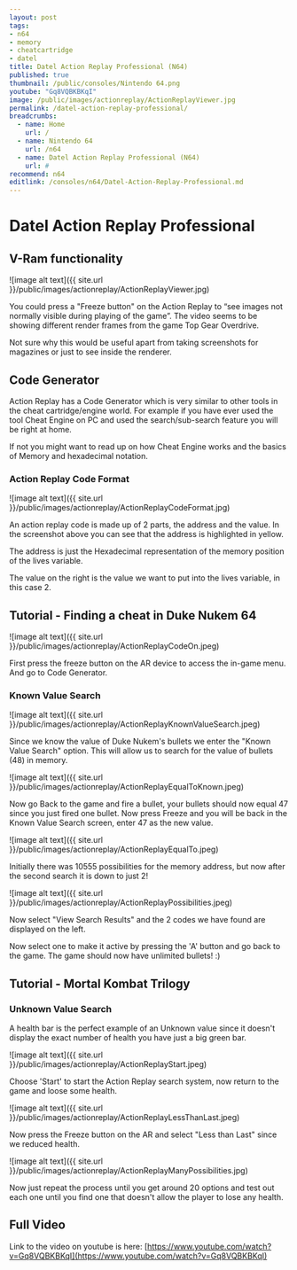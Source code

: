 ```yaml
---
layout: post
tags: 
- n64
- memory
- cheatcartridge
- datel
title: Datel Action Replay Professional (N64)
published: true
thumbnail: /public/consoles/Nintendo 64.png
youtube: "Gq8VQBKBKqI"
image: /public/images/actionreplay/ActionReplayViewer.jpg
permalink: /datel-action-replay-professional/
breadcrumbs:
  - name: Home
    url: /
  - name: Nintendo 64
    url: /n64
  - name: Datel Action Replay Professional (N64)
    url: #
recommend: n64
editlink: /consoles/n64/Datel-Action-Replay-Professional.md
---
```

# Datel Action Replay Professional

## V-Ram functionality

![image alt text]({{ site.url }}/public/images/actionreplay/ActionReplayViewer.jpg)

You could press a "Freeze button" on the Action Replay to “see images not normally visible during playing of the game”. The video seems to be showing different render frames from the game Top Gear Overdrive.

Not sure why this would be useful apart from taking screenshots for magazines or just to see inside the renderer.

## Code Generator 

Action Replay has a Code Generator which is very similar to other tools in the cheat cartridge/engine world. For example if you have ever used the tool Cheat Engine on PC and used the search/sub-search feature you will be right at home.

If not you might want to read up on how Cheat Engine works and the basics of Memory and hexadecimal notation.

### Action Replay Code Format

![image alt text]({{ site.url }}/public/images/actionreplay/ActionReplayCodeFormat.jpg)

An action replay code is made up of 2 parts, the address and the value. In the screenshot above you can see that the address is highlighted in yellow.

The address is just the Hexadecimal representation of the memory position of the lives variable.

The value on the right is the value we want to put into the lives variable, in this case 2.

## Tutorial - Finding a cheat in Duke Nukem 64

![image alt text]({{ site.url }}/public/images/actionreplay/ActionReplayCodeOn.jpeg)

First press the freeze button on the AR device to access the in-game menu. And go to Code Generator.

### Known Value Search

![image alt text]({{ site.url }}/public/images/actionreplay/ActionReplayKnownValueSearch.jpeg)

Since we know the value of Duke Nukem's bullets we enter the "Known Value Search" option. This will allow us to search for the value of bullets (48) in memory.

![image alt text]({{ site.url }}/public/images/actionreplay/ActionReplayEqualToKnown.jpeg)

Now go Back to the game and fire a bullet, your bullets should now equal 47 since you just fired one bullet. Now press Freeze and you will be back in the Known Value Search screen, enter 47 as the new value.

![image alt text]({{ site.url }}/public/images/actionreplay/ActionReplayEqualTo.jpeg)

Initially there was 10555 possibilities for the memory address, but now after the second search it is down to just 2!

![image alt text]({{ site.url }}/public/images/actionreplay/ActionReplayPossibilities.jpeg)

Now select "View Search Results" and the 2 codes we have found are displayed on the left.

Now select one to make it active by pressing the 'A' button and go back to the game. The game should now have unlimited bullets! :)

## Tutorial - Mortal Kombat Trilogy

### Unknown Value Search

A health bar is the perfect example of an Unknown value since it doesn't display the exact number of health you have just a big green bar.

![image alt text]({{ site.url }}/public/images/actionreplay/ActionReplayStart.jpeg)

Choose 'Start' to start the Action Replay search system, now return to the game and loose some health.

![image alt text]({{ site.url }}/public/images/actionreplay/ActionReplayLessThanLast.jpeg)

Now press the Freeze button on the AR and select "Less than Last" since we reduced health.

![image alt text]({{ site.url }}/public/images/actionreplay/ActionReplayManyPossibilities.jpg)

Now just repeat the process until you get around 20 options and test out each one until you find one that doesn't allow the player to lose any health.

## Full Video

Link to the video on youtube is here: [https://www.youtube.com/watch?v=Gq8VQBKBKqI](https://www.youtube.com/watch?v=Gq8VQBKBKqI) 

